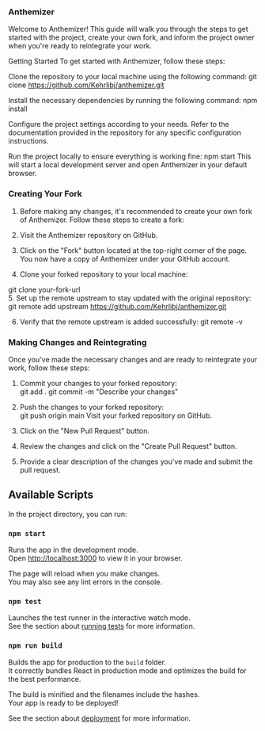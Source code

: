 ### Anthemizer
Welcome to Anthemizer! This guide will walk you through the steps to get started with the project, create your own fork, and inform the project owner when you're ready to reintegrate your work.

Getting Started
To get started with Anthemizer, follow these steps:

Clone the repository to your local machine using the following command:
git clone https://github.com/Kehrlibj/anthemizer.git

Install the necessary dependencies by running the following command:
npm install

Configure the project settings according to your needs. Refer to the documentation provided in the repository for any specific configuration instructions.

Run the project locally to ensure everything is working fine:
npm start
This will start a local development server and open Anthemizer in your default browser.

### Creating Your Fork
1. Before making any changes, it's recommended to create your own fork of Anthemizer. Follow these steps to create a fork:

2. Visit the Anthemizer repository on GitHub.

3. Click on the "Fork" button located at the top-right corner of the page.
You now have a copy of Anthemizer under your GitHub account.

4. Clone your forked repository to your local machine:

git clone your-fork-url\
5. Set up the remote upstream to stay updated with the original repository:\
git remote add upstream https://github.com/Kehrlibj/anthemizer.git

6. Verify that the remote upstream is added successfully:
git remote -v

### Making Changes and Reintegrating
Once you've made the necessary changes and are ready to reintegrate your work, follow these steps:

1. Commit your changes to your forked repository:\
git add .
git commit -m "Describe your changes"

2. Push the changes to your forked repository:\
git push origin main
Visit your forked repository on GitHub.

3. Click on the "New Pull Request" button.

4. Review the changes and click on the "Create Pull Request" button.

5. Provide a clear description of the changes you've made and submit the pull request.



## Available Scripts

In the project directory, you can run:

### `npm start`

Runs the app in the development mode.\
Open [http://localhost:3000](http://localhost:3000) to view it in your browser.

The page will reload when you make changes.\
You may also see any lint errors in the console.

### `npm test`

Launches the test runner in the interactive watch mode.\
See the section about [running tests](https://facebook.github.io/create-react-app/docs/running-tests) for more information.

### `npm run build`

Builds the app for production to the `build` folder.\
It correctly bundles React in production mode and optimizes the build for the best performance.

The build is minified and the filenames include the hashes.\
Your app is ready to be deployed!

See the section about [deployment](https://facebook.github.io/create-react-app/docs/deployment) for more information.

